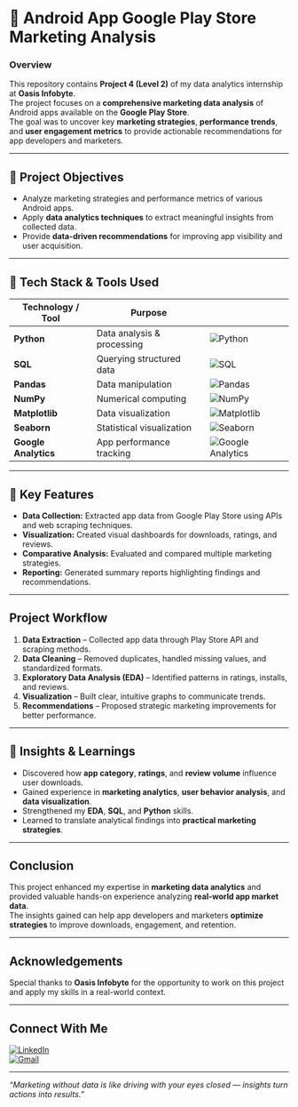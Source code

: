 # 📱 Android App Google Play Store Marketing Analysis

###  Overview  
This repository contains **Project 4 (Level 2)** of my data analytics internship at **Oasis Infobyte**.  
The project focuses on a **comprehensive marketing data analysis** of Android apps available on the **Google Play Store**.  
The goal was to uncover key **marketing strategies**, **performance trends**, and **user engagement metrics** to provide actionable recommendations for app developers and marketers.

---

## 🎯 Project Objectives
-  Analyze marketing strategies and performance metrics of various Android apps.  
-  Apply **data analytics techniques** to extract meaningful insights from collected data.  
-  Provide **data-driven recommendations** for improving app visibility and user acquisition.

---

## 🧰 Tech Stack & Tools Used

| Technology / Tool | Purpose |  |
|---------------------|----------|-------|
| **Python** | Data analysis & processing | ![Python](https://img.shields.io/badge/Python-3776AB?style=for-the-badge&logo=python&logoColor=white) |
| **SQL** | Querying structured data | ![SQL](https://img.shields.io/badge/SQL-336791?style=for-the-badge&logo=postgresql&logoColor=white) |
| **Pandas** | Data manipulation | ![Pandas](https://img.shields.io/badge/Pandas-150458?style=for-the-badge&logo=pandas&logoColor=white) |
| **NumPy** | Numerical computing | ![NumPy](https://img.shields.io/badge/NumPy-013243?style=for-the-badge&logo=numpy&logoColor=white) |
| **Matplotlib** | Data visualization | ![Matplotlib](https://img.shields.io/badge/Matplotlib-11557c?style=for-the-badge&logo=matplotlib&logoColor=white) |
| **Seaborn** | Statistical visualization | ![Seaborn](https://img.shields.io/badge/Seaborn-5A9?style=for-the-badge&logo=seaborn&logoColor=white) |
| **Google Analytics** | App performance tracking | ![Google Analytics](https://img.shields.io/badge/Google%20Analytics-FF6F00?style=for-the-badge&logo=google-analytics&logoColor=white) |

---

## 🌟 Key Features
-  **Data Collection:** Extracted app data from Google Play Store using APIs and web scraping techniques.  
-  **Visualization:** Created visual dashboards for downloads, ratings, and reviews.  
-  **Comparative Analysis:** Evaluated and compared multiple marketing strategies.  
-  **Reporting:** Generated summary reports highlighting findings and recommendations.

---

##  Project Workflow


1. **Data Extraction** – Collected app data through Play Store API and scraping methods.  
2. **Data Cleaning** – Removed duplicates, handled missing values, and standardized formats.  
3. **Exploratory Data Analysis (EDA)** – Identified patterns in ratings, installs, and reviews.  
4. **Visualization** – Built clear, intuitive graphs to communicate trends.  
5. **Recommendations** – Proposed strategic marketing improvements for better performance.

---

## 🧠 Insights & Learnings
- Discovered how **app category**, **ratings**, and **review volume** influence user downloads.  
- Gained experience in **marketing analytics**, **user behavior analysis**, and **data visualization**.  
- Strengthened my **EDA**, **SQL**, and **Python** skills.  
- Learned to translate analytical findings into **practical marketing strategies**.

---

##  Conclusion
This project enhanced my expertise in **marketing data analytics** and provided valuable hands-on experience analyzing **real-world app market data**.  
The insights gained can help app developers and marketers **optimize strategies** to improve downloads, engagement, and retention.

---

##  Acknowledgements
Special thanks to **Oasis Infobyte** for the opportunity to work on this project and apply my skills in a real-world context.

---

##  Connect With Me

[![LinkedIn](https://img.shields.io/badge/LinkedIn-blue?style=for-the-badge&logo=linkedin)](linkedin.com/in/hovarthan-s-06114b281/)   
[![Gmail](https://img.shields.io/badge/Email-D14836?style=for-the-badge&logo=gmail&logoColor=white)](mailto:hovarthan04@gmail.com)

---

 *“Marketing without data is like driving with your eyes closed — insights turn actions into results.”*




